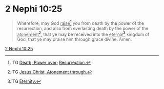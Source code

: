 # 2 Nephi 10:25

> Wherefore, may God <u>raise</u>[^a] you from death by the power of the resurrection, and also from everlasting death by the power of the <u>atonement</u>[^b], that ye may be received into the <u>eternal</u>[^c] kingdom of God, that ye may praise him through grace divine. Amen.

[2 Nephi 10:25](https://www.churchofjesuschrist.org/study/scriptures/bofm/2-ne/10?lang=eng&id=p25#p25)


[^a]: TG [Death, Power over](https://www.churchofjesuschrist.org/study/scriptures/tg/death-power-over?lang=eng); [Resurrection.](https://www.churchofjesuschrist.org/study/scriptures/tg/resurrection?lang=eng)
[^b]: TG [Jesus Christ, Atonement through.](https://www.churchofjesuschrist.org/study/scriptures/tg/jesus-christ-atonement-through?lang=eng)
[^c]: TG [Eternity.](https://www.churchofjesuschrist.org/study/scriptures/tg/eternity?lang=eng)

